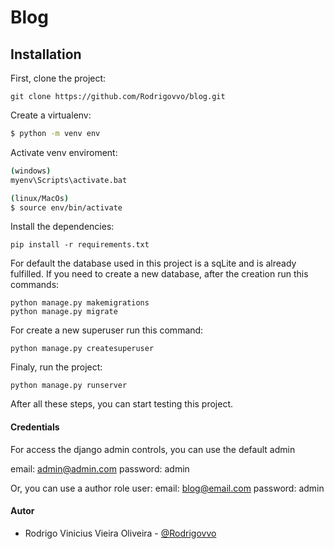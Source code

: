 # Blog

## Installation

First, clone the project:

```http
git clone https://github.com/Rodrigovvo/blog.git
```

Create a virtualenv:

```bash
$ python -m venv env
```

Activate venv enviroment:

```bash
(windows)
myenv\Scripts\activate.bat

(linux/MacOs)
$ source env/bin/activate
```

Install the dependencies:

```http
pip install -r requirements.txt
```

For default the database used in this project is a sqLite and is already fulfilled. If you need to create a new database, after the creation run this commands:
```
python manage.py makemigrations
python manage.py migrate
```
For create a new superuser run this command:
```
python manage.py createsuperuser
```

Finaly, run the project:
```http
python manage.py runserver
```
After all these steps, you can start testing this project. 

#### Credentials
For access the django admin controls, you can use the default admin

email: admin@admin.com
password: admin 

Or, you can use a author role user:
email: blog@email.com
password: admin 

#### Autor 
- Rodrigo Vinicius Vieira Oliveira - [@Rodrigovvo](https://github.com/Rodrigovvo) 